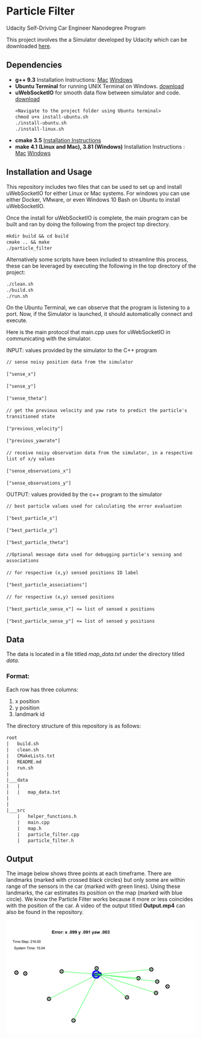 # Particle Filter
Udacity Self-Driving Car Engineer Nanodegree Program

This project involves the a Simulator developed by Udacity which can be downloaded [here](https://github.com/udacity/self-driving-car-sim/releases).

## Dependencies

* **g++ 9.3** Installation Instructions: [Mac](https://developer.apple.com/xcode/features/) [Windows](http://www.mingw.org/) 
* **Ubuntu Terminal** for running UNIX Terminal on Windows. [download](https://aka.ms/wslubuntu2004)
* **uWebSocketIO** for smooth data flow between simulator and code. [download](https://github.com/uWebSockets/uWebSockets)  
    ```
    <Navigate to the project folder using Ubuntu terminal>
    chmod u+x install-ubuntu.sh
    ./install-ubuntu.sh
    ./install-linux.sh
    ```
* **cmake 3.5** [Installation Instructions](https://cmake.org/install/)  
* **make 4.1 (Linux and Mac), 3.81 (Windows)**  Installation Instructions : [Mac](https://developer.apple.com/xcode/features/) [Windows](http://gnuwin32.sourceforge.net/packages/make.html)

## Installation and Usage

This repository includes two files that can be used to set up and install uWebSocketIO for either Linux or Mac systems. For windows you can use either Docker, VMware, or even Windows 10 Bash on Ubuntu to install uWebSocketIO.

Once the install for uWebSocketIO is complete, the main program can be built and ran by doing the following from the project top directory.

    mkdir build && cd build
    cmake .. && make
    ./particle_filter

Alternatively some scripts have been included to streamline this process, these can be leveraged by executing the following in the top directory of the project:

    ./clean.sh
    ./build.sh
    ./run.sh
    
On the Ubuntu Terminal, we can observe that the program is listening to a port. Now, if the Simulator is launched, it should automatically connect and execute.

Here is the main protocol that main.cpp uses for uWebSocketIO in communicating with the simulator.

INPUT: values provided by the simulator to the C++ program
```
// sense noisy position data from the simulator

["sense_x"]

["sense_y"]

["sense_theta"]

// get the previous velocity and yaw rate to predict the particle's transitioned state

["previous_velocity"]

["previous_yawrate"]

// receive noisy observation data from the simulator, in a respective list of x/y values

["sense_observations_x"]

["sense_observations_y"]
```

OUTPUT: values provided by the c++ program to the simulator

```
// best particle values used for calculating the error evaluation

["best_particle_x"]

["best_particle_y"]

["best_particle_theta"]

//Optional message data used for debugging particle's sensing and associations

// for respective (x,y) sensed positions ID label

["best_particle_associations"]

// for respective (x,y) sensed positions

["best_particle_sense_x"] <= list of sensed x positions

["best_particle_sense_y"] <= list of sensed y positions
```

## Data

The data is located in a file titled *map_data.txt* under the directory titled *data*.

### Format:

Each row has three columns:
1. x position
2. y position
3. landmark id

The directory structure of this repository is as follows:

```
root
|   build.sh
|   clean.sh
|   CMakeLists.txt
|   README.md
|   run.sh
|
|___data
|   |   
|   |   map_data.txt
|   
|   
|___src
    |   helper_functions.h
    |   main.cpp
    |   map.h
    |   particle_filter.cpp
    |   particle_filter.h
```

## Output

The image below shows three points at each timeframe. There are landmarks (marked with crossed black circles) but only some are within range of the sensors in the car (marked with green lines). Using these landmarks, the car estimates its position on the map (marked with blue circle). We know the Particle Filter works because it more or less coincides with the position of the car. A video of the output titled **Output.mp4** can also be found in the repository.

[image1]: ./pf.PNG "Working PF"
![alt text][image1]
